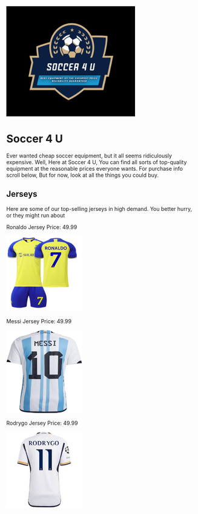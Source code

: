 <!DOCTYPE html>
<html>
<body>

<img src="Screenshot 2024-11-13 115001.jpg" width=340 Height=290/>

<h1>Soccer 4 U</h1>


<p>Ever wanted cheap soccer equipment, but it all seems ridiculously expensive. Well, Here at Soccer 4 U, You can find all sorts of top-quality equipment at the reasonable prices everyone wants. For purchase info scroll below, But for now, look at all the things you could buy.</p>

<h2> Jerseys </h2>

<p> Here are some of our top-selling jerseys in high demand. You better hurry, or they might run about </p>

Ronaldo Jersey
Price: 49.99

<img src="Mens-Youths-2022-Al-NASSR-FC-Soccer-Jersey-7-Fans-Jerseys-Football-Team-Shirts_bc7198b5-3948-4ffa-83bc-12300bf46c6c.63ddb49a6b22182800ed6cb9ddfdc25c.jpg" width="200" height="200"/>

Messi Jersey
Price: 49.99

<img src="ETYGHF56-lionel-messi-10-argentina-home-soccer.jpg" width=200 height=220/>

Rodrygo Jersey
Price: 49.99

<img src="Rodri.jpg" width=200 height=/>

</body>
</html>
